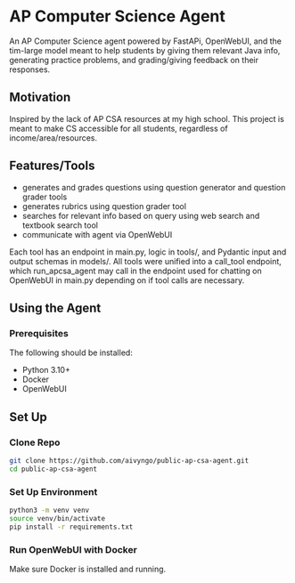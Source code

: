 # AP Computer Science Agent
An AP Computer Science agent powered by FastAPi, OpenWebUI, and the tim-large model meant to help students by giving them relevant Java info, generating practice problems, and grading/giving feedback on their responses.

## Motivation
Inspired by the lack of AP CSA resources at my high school. This project is meant to make CS accessible for all students, regardless of income/area/resources.

## Features/Tools
- generates and grades questions using question generator and question grader tools
- generates rubrics using question grader tool
- searches for relevant info based on query using web search and textbook search tool
- communicate with agent via OpenWebUI

Each tool has an endpoint in main.py, logic in tools/, and Pydantic input and output schemas in models/. All tools were unified into a call_tool endpoint, which run_apcsa_agent may call in the endpoint used for chatting on OpenWebUI in main.py depending on if tool calls are necessary.

## Using the Agent
### Prerequisites
The following should be installed:
- Python 3.10+
- Docker
- OpenWebUI
## Set Up
### Clone Repo
```bash
git clone https://github.com/aivyngo/public-ap-csa-agent.git
cd public-ap-csa-agent
```
### Set Up Environment
```bash
python3 -m venv venv
source venv/bin/activate
pip install -r requirements.txt
```
### Run OpenWebUI with Docker
Make sure Docker is installed and running.